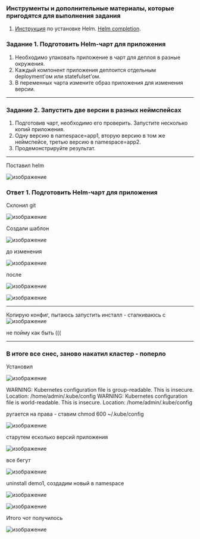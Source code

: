 ### Инструменты и дополнительные материалы, которые пригодятся для выполнения задания

1. [Инструкция](https://helm.sh/docs/intro/install/) по установке Helm. [Helm completion](https://helm.sh/docs/helm/helm_completion/).

### Задание 1. Подготовить Helm-чарт для приложения

1. Необходимо упаковать приложение в чарт для деплоя в разные окружения. 
2. Каждый компонент приложения деплоится отдельным deployment’ом или statefulset’ом.
3. В переменных чарта измените образ приложения для изменения версии.

------
### Задание 2. Запустить две версии в разных неймспейсах

1. Подготовив чарт, необходимо его проверить. Запуститe несколько копий приложения.
2. Одну версию в namespace=app1, вторую версию в том же неймспейсе, третью версию в namespace=app2.
3. Продемонстрируйте результат.


---
Поставил helm

![изображение](https://github.com/Vadim-Nazarov/netologi/assets/107613708/64426ebf-0e5e-4593-9d25-7197002d2d1f)

### Ответ 1. Подготовить Helm-чарт для приложения

Склонил git

![изображение](https://github.com/Vadim-Nazarov/netologi/assets/107613708/de1fac1a-79d4-4c7b-95ce-9eca086624f6)

Создали шаблон

![изображение](https://github.com/Vadim-Nazarov/netologi/assets/107613708/a9b14e25-4165-4895-9351-204dff517494)

до изменения 

![изображение](https://github.com/Vadim-Nazarov/netologi/assets/107613708/019f842a-cbc5-4f46-9304-e562b6d72128)

после 

![изображение](https://github.com/Vadim-Nazarov/netologi/assets/107613708/080da091-01fc-4efd-889c-bc2eb145448c)

![изображение](https://github.com/Vadim-Nazarov/netologi/assets/107613708/e260ed4c-04c9-4463-a419-bda2f0743f43)

----------------
Копирую конфиг, пытаюсь запустить инсталл - сталкиваюсь с 
![изображение](https://github.com/Vadim-Nazarov/netologi/assets/107613708/c93480b2-862c-4692-8bfb-cca72f30ff62)

не пойму как быть (((

----------------------

### В итоге все снес, заново накатил кластер - поперло

Установил

![изображение](https://github.com/Vadim-Nazarov/netologi/assets/107613708/302d3416-03a6-42dd-93e0-4f0c8699644a)

WARNING: Kubernetes configuration file is group-readable. This is insecure. Location: /home/admin/.kube/config
WARNING: Kubernetes configuration file is world-readable. This is insecure. Location: /home/admin/.kube/config

ругается на права - ставим chmod 600 ~/.kube/config

![изображение](https://github.com/Vadim-Nazarov/netologi/assets/107613708/ab18e416-8840-4486-936b-bf58fc80dfd2)

старутем есколько версий приложения

![изображение](https://github.com/Vadim-Nazarov/netologi/assets/107613708/ab32c3ea-f54f-422c-9afb-3df6ae409ecf)

все бегут

![изображение](https://github.com/Vadim-Nazarov/netologi/assets/107613708/3a0a1e94-58cf-420d-8e5f-11b5e1fb3b14)

uninstall demo1, создадим новый в namespace

![изображение](https://github.com/Vadim-Nazarov/netologi/assets/107613708/d142d2b1-4a46-40cc-8922-c355d1a8a72b)

![изображение](https://github.com/Vadim-Nazarov/netologi/assets/107613708/a165aa0a-e23c-4520-965e-ab16628bdf2e)

Итого чот получилось

![изображение](https://github.com/Vadim-Nazarov/netologi/assets/107613708/5aea4af4-59d8-449a-96b8-8619cb08f66e)

















